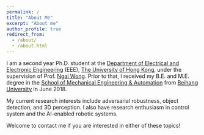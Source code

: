 ```yaml
---
permalink: /
title: "About Me"
excerpt: "About me"
author_profile: true
redirect_from: 
  - /about/
  - /about.html
---
```


I am a second year Ph.D. student at the [Department of Electrical and Electronic Engineering](https://www.eee.hku.hk/) (EEE), [The University of Hong Kong](https://www.hku.hk/), under the supervision of Prof. [Ngai Wong](https://www.eee.hku.hk/~nwong/). Prior to that, I received my B.E. and M.E. degree in the [School of Mechanical Engineering & Automation](http://www.me.buaa.edu.cn/) from [Beihang University](http://www.buaa.edu.cn/) in June 2018.

My current research interests include adversarial robustness, object detection, and 3D perception. I also have research enthusiasm in control system and the AI-enabled robotic systems. 

Welcome to contact me if you are interested in either of these topics!
